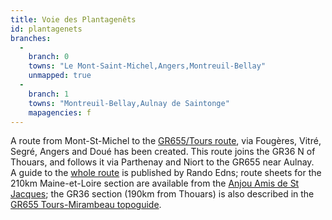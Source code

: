 ```yaml
---
title: Voie des Plantagenêts
id: plantagenets
branches:
  -
    branch: 0
    towns: "Le Mont-Saint-Michel,Angers,Montreuil-Bellay"
    unmapped: true
  -
    branch: 1
    towns: "Montreuil-Bellay,Aulnay de Saintonge"
    mapagencies: f
---
```


A route from Mont-St-Michel to the [GR655/Tours route][0], via Fougères, Vitré, Segré, Angers and Doué has been created. This route joins the GR36 N of Thouars, and follows it via Parthenay and Niort to the GR655 near Aulnay.  
A guide to the [whole route][1] is published by Rando Edns; route sheets for the 210km Maine-et-Loire section are available from the [Anjou Amis de St Jacques][2]; the GR36 section (190km from Thouars) is also described in the [GR655 Tours-Mirambeau topoguide][3].

[0]: tours.html
[1]: http://www.saint-jacques-compostelle-bretagne.fr/santjakez-chemins-bret.htm
[2]: http://emmanuel.f4awz.free.fr/sites/associations/compostelle/les_chemins/cartes_et_etapes.htm
[3]: http://www.ffrandonnee.fr/topoGuidesCatalFiche.aspx?i2=topoGuidesCatal&ref=6552&t=gr&v=655